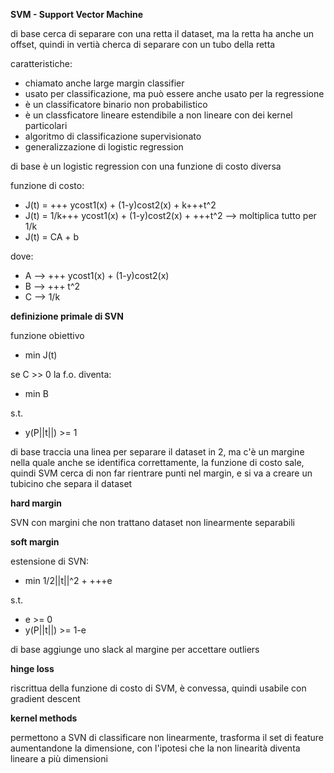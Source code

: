 **SVM - Support Vector Machine**

di base cerca di separare con una retta il dataset, ma la retta ha anche un offset, quindi in vertià cherca di separare con un tubo della retta

caratteristiche:
* chiamato anche large margin classifier
* usato per classificazione, ma può essere anche usato per la regressione
* è un classificatore binario non probabilistico
* è un classficatore lineare estendibile a non lineare con dei kernel particolari
* algoritmo di classificazione supervisionato
* generalizzazione di logistic regression


di base è un logistic regression con una funzione di costo diversa

funzione di costo:
* J(t) = +++ ycost1(x) + (1-y)cost2(x) + k+++t^2 
* J(t) = 1/k+++ ycost1(x) + (1-y)cost2(x) + +++t^2 --> moltiplica tutto per 1/k
* J(t) = CA + b

dove:
* A --> +++ ycost1(x) + (1-y)cost2(x)
* B --> +++ t^2
* C --> 1/k

**definizione primale di SVN**

funzione obiettivo
* min J(t)

se C >> 0 la f.o. diventa:
* min B

s.t.
* y(P||t||) >= 1

di base traccia una linea per separare il dataset in 2, ma c'è un margine nella quale anche se identifica correttamente, la funzione di costo sale, quindi SVM cerca di non far rientrare punti nel margin, e si va a creare un tubicino che separa il dataset


**hard margin**

SVN con margini che non trattano dataset non linearmente separabili

**soft margin**

estensione di SVN:
* min 1/2||t||^2 + +++e

s.t.
* e >= 0
* y(P||t||) >= 1-e

di base aggiunge uno slack al margine per accettare outliers

**hinge loss**

riscrittua della funzione di costo di SVM, è convessa, quindi usabile con gradient descent


**kernel methods**

permettono a SVN di classificare non linearmente, trasforma il set di feature aumentandone la dimensione, con l'ipotesi che la non linearità diventa lineare a più dimensioni